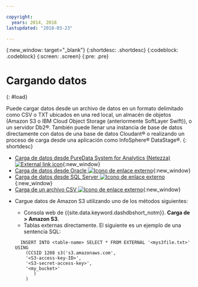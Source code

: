 ```yaml
---

copyright:
  years: 2014, 2018
lastupdated: "2018-03-23"

---
```


<!-- Attribute definitions --> 
{:new_window: target="_blank"}
{:shortdesc: .shortdesc}
{:codeblock: .codeblock}
{:screen: .screen}
{:pre: .pre}

# Cargando datos
{: #load}

Puede cargar datos desde un archivo de datos en un formato delimitado como CSV o TXT ubicados en una red local, un almacén de objetos
(Amazon S3 o IBM Cloud Object Storage (anteriormente SoftLayer Swift)), o un servidor Db2®. También puede llenar una instancia de base de datos directamente con datos de una base de datos Cloudant® o realizando un proceso de carga desde una aplicación como InfoSphere® DataStage®.
{: shortdesc}

* [Carga de datos desde PureData System for Analytics (Netezza) ![External link icon](../../icons/launch-glyph.svg "External link icon")](https://lift.ng.bluemix.net/#docs){:new_window}
* [Carga de datos desde Oracle ![Icono de enlace externo](../../icons/launch-glyph.svg "Icono de enlace externo")](https://lift.ng.bluemix.net/#docs){:new_window}
* [Carga de datos desde SQL Server ![Icono de enlace externo](../../icons/launch-glyph.svg "Icono de enlace externo")](https://lift.ng.bluemix.net/#docs){:new_window}
* [Carga de un archivo CSV ![Icono de enlace externo](../../icons/launch-glyph.svg "Icono de enlace externo")](https://lift.ng.bluemix.net/#docs){:new_window}
<!-- * [Loading data from IBM Cloud Object Storage (formerly SoftLayer Swift) ![External link icon](../../icons/launch-glyph.svg "External link icon")](https://www.ibm.com/support/knowledgecenter/SS6NHC/com.ibm.swg.im.dashdb.doc/learn_how/loaddata_swift.html){:new_window} -->
* Cargue datos de Amazon S3 utilizando uno de los métodos siguientes:
    * Consola web de {{site.data.keyword.dashdbshort_notm}}. **Carga de > Amazon S3**. 
    * Tablas externas directamente. El siguiente es un ejemplo de una sentencia SQL:

    ```
      INSERT INTO <table-name> SELECT * FROM EXTERNAL '<mys3file.txt>' USING
        (CCSID 1208 s3('s3.amazonaws.com', 
        '<S3-access-key-ID>',
        '<S3-secret-access-key>', 
        '<my_bucket>'
           )
        )      
    ```

<!-- [Loading data from Amazon S3 ![External link icon](../../icons/launch-glyph.svg "External link icon")](https://www.ibm.com/support/knowledgecenter/SS6NHC/com.ibm.swg.im.dashdb.doc/learn_how/s3.html){:new_window} -->
